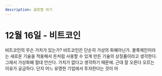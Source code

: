 ```yaml
---
description: 글로벌 위기
---
```


# 12월 16일 - 비트코인

비트코인의 무슨 가치가 있는가? 비트코인은 단순히 가상의 화폐아닌가. 블록체인이라는 새로운 기술을 적용해서 돈처럼 사용할 수 있게 만든 기술의 상징품이라고 생각한다. 그래서 가상화폐 절대 안산다. 가치가 없다고 생각하기 때문에. 근데 잘 오른다 오르는 이유가 궁금하다. 단지 어느 유명한 기업에서 투자한다는 것이 아

